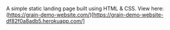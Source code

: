 A simple static landing page built using HTML & CSS. View here:
(https://grain-demo-website.com/)[https://grain-demo-website-df82f0a8adb5.herokuapp.com/]
